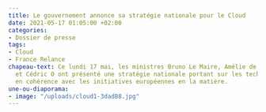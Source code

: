 ```yaml
---
title: Le gouvernement annonce sa stratégie nationale pour le Cloud
date: 2021-05-17 01:05:00 +02:00
categories:
- Dossier de presse
tags:
- Cloud
- France Relance
chapeau-text: Ce lundi 17 mai, les ministres Bruno Le Maire, Amélie de Montchalin
  et Cédric O ont présenté une stratégie nationale portant sur les technologies Cloud,
  en cohérence avec les initiatives européennes en la matière.
une-ou-diaporama:
- image: "/uploads/cloud1-3dad88.jpg"
---
```


<div class="lien-important"><a href="/espace-presse/espace-presse/le-gouvernement-annonce-sa-strategie-nationale-pour-le-cloud/>Lire la suite dans notre espace presse</a></div>